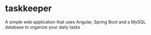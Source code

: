 # taskkeeper
A simple web application that uses Angular, Spring Boot and a MySQL database to organize your daily tasks
